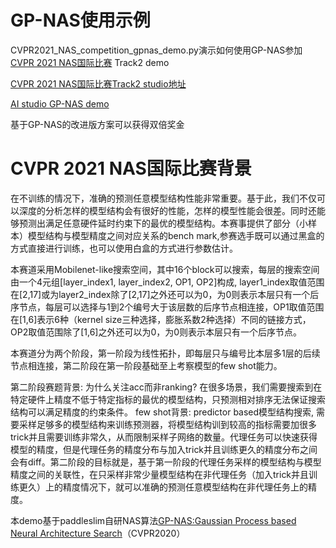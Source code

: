 # GP-NAS使用示例

CVPR2021_NAS_competition_gpnas_demo.py演示如何使用GP-NAS参加[CVPR 2021 NAS国际比赛](https://www.cvpr21-nas.com/competition) Track2 demo

[CVPR 2021 NAS国际比赛Track2 studio地址](https://aistudio.baidu.com/aistudio/competition/detail/71?lang=en)

[AI studio GP-NAS demo](https://aistudio.baidu.com/aistudio/projectdetail/1824958)

基于GP-NAS的改进版方案可以获得双倍奖金

# CVPR 2021 NAS国际比赛背景

在不训练的情况下，准确的预测任意模型结构性能非常重要。基于此，我们不仅可以深度的分析怎样的模型结构会有很好的性能，怎样的模型性能会很差。同时还能够预测出满足任意硬件延时约束下的最优的模型结构。本赛事提供了部分（小样本）模型结构与模型精度之间对应关系的bench mark,参赛选手既可以通过黑盒的方式直接进行训练，也可以使用白盒的方式进行参数估计。

本赛道采用Mobilenet-like搜索空间，其中16个block可以搜索，每层的搜索空间由一个4元组[layer_index1, layer_index2, OP1, OP2]构成, layer1_index取值范围在[2,17]或为layer2_index除了[2,17]之外还可以为0，为0则表示本层只有一个后序节点，每层可以选择与1到2个编号大于该层数的后序节点相连接，OP1取值范围在[1,6]表示6种（kernel size三种选择，膨胀系数2种选择）不同的链接方式，OP2取值范围除了[1,6]之外还可以为0，为0则表示本层只有一个后序节点。

本赛道分为两个阶段，第一阶段为线性拓扑，即每层只与编号比本层多1层的后续节点相连接，第二阶段在第一阶段基础至上考察模型的few shot能力。

第二阶段赛题背景: 为什么关注acc而非ranking? 在很多场景，我们需要搜索到在特定硬件上精度不低于特定指标的最优的模型结构，只预测相对排序无法保证搜索结构可以满足精度的约束条件。 few shot背景: predictor based模型结构搜索, 需要采样足够多的模型结构来训练预测器，将模型结构训到较高的指标需要加很多trick并且需要训练非常久，从而限制采样子网络的数量。代理任务可以快速获得模型的精度，但是代理任务的精度分布与加入trick并且训练更久的精度分布之间会有diff。第二阶段的目标就是，基于第一阶段的代理任务采样的模型结构与模型精度之间的关联性，在只采样非常少量模型结构在非代理任务（加入trick并且训练更久）上的精度情况下，就可以准确的预测任意模型结构在非代理任务上的精度。

本demo基于paddleslim自研NAS算法[GP-NAS:Gaussian Process based Neural Architecture Search](https://openaccess.thecvf.com/content_CVPR_2020/papers/Li_GP-NAS_Gaussian_Process_Based_Neural_Architecture_Search_CVPR_2020_paper.pdf)（CVPR2020）
